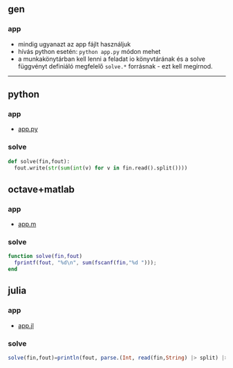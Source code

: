 ## gen
### app
* mindig ugyanazt az app fájlt használjuk
* hívás python esetén: ```python app.py``` módon mehet
* a munkakönytárban kell lenni a feladat io könyvtárának és a solve függvényt definiáló 
  megfelelő ```solve.*``` forrásnak - ezt kell megírnod.

---

## python
### app
* [app.py](../../_app/app.py)

### solve
```python
def solve(fin,fout):
  fout.write(str(sum(int(v) for v in fin.read().split())))
```

## octave+matlab
### app
* [app.m](../../_app/app.m)

### solve
```matlab
function solve(fin,fout)
  fprintf(fout, "%d\n", sum(fscanf(fin,"%d ")));
end
```


## julia
### app
* [app.jl](../../_app/app.jl)

### solve
```julia
solve(fin,fout)=println(fout, parse.(Int, read(fin,String) |> split) |> sum )
```



